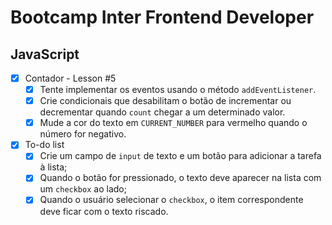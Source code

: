 # Bootcamp Inter Frontend Developer

## JavaScript

- [x] Contador - Lesson #5
  - [x] Tente implementar os eventos usando o método `addEventListener`.
  - [x] Crie condicionais que desabilitam o botão de incrementar ou decrementar quando `count` chegar a um determinado valor.
  - [x] Mude a cor do texto em `CURRENT_NUMBER` para vermelho quando o número for negativo.

- [x] To-do list
  - [x] Crie um campo de `input` de texto e um botão para adicionar a tarefa à lista;
  - [x] Quando o botão for pressionado, o texto deve aparecer na lista com um `checkbox` ao lado;
  - [x] Quando o usuário selecionar o `checkbox`, o item correspondente deve ficar com o texto riscado.
